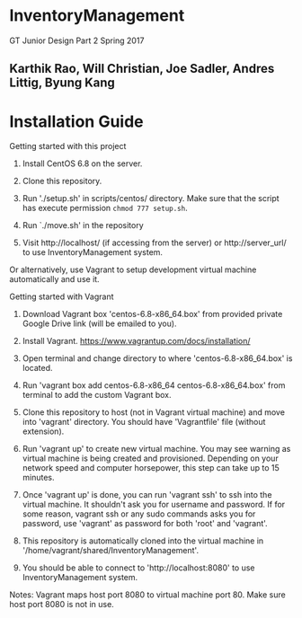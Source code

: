 # InventoryManagement
GT Junior Design Part 2 Spring 2017

Karthik Rao, Will Christian, Joe Sadler, Andres Littig, Byung Kang
----
# Installation Guide
Getting started with this project

1. Install CentOS 6.8 on the server.

2. Clone this repository.

3. Run './setup.sh' in scripts/centos/ directory. Make sure that the script has execute permission `chmod 777 setup.sh`.

4. Run `./move.sh' in the repository

5. Visit http://localhost/ (if accessing from the server) or http://server_url/ to use InventoryManagement system.

Or alternatively, use Vagrant to setup development virtual machine automatically and use it.

Getting started with Vagrant

1. Download Vagrant box 'centos-6.8-x86_64.box' from provided private Google Drive link (will be emailed to you).

2. Install Vagrant. https://www.vagrantup.com/docs/installation/

3. Open terminal and change directory to where 'centos-6.8-x86_64.box' is located.

4. Run 'vagrant box add centos-6.8-x86_64 centos-6.8-x86_64.box' from terminal to add the custom Vagrant box.

5. Clone this repository to host (not in Vagrant virtual machine) and move into 'vagrant' directory. You should have 'Vagrantfile' file (without extension).

6. Run 'vagrant up' to create new virtual machine. You may see warning as virtual machine is being created and provisioned. Depending on your network speed and computer horsepower, this step can take up to 15 minutes.

7. Once 'vagrant up' is done, you can run 'vagrant ssh' to ssh into the virtual machine. It shouldn't ask you for username and password. If for some reason, vagrant ssh or any sudo commands asks you for password, use 'vagrant' as password for both 'root' and 'vagrant'.

8. This repository is automatically cloned into the virtual machine in '/home/vagrant/shared/InventoryManagement'.

9. You should be able to connect to 'http://localhost:8080' to use InventoryManagement system.

Notes: Vagrant maps host port 8080 to virtual machine port 80. Make sure host port 8080 is not in use.
